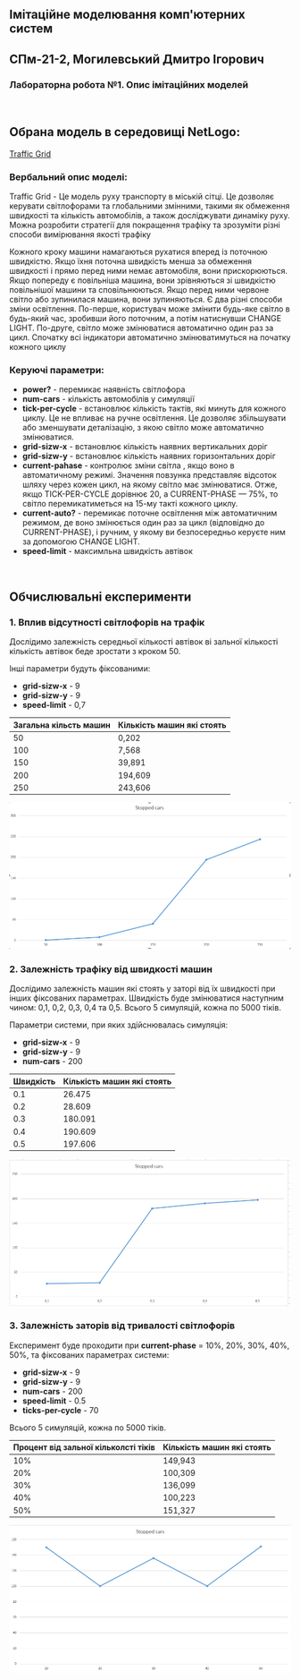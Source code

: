 ## Імітаційне моделювання комп'ютерних систем
## СПм-21-2, Могилевський Дмитро Ігорович
### Лабораторна робота №1. Опис імітаційних моделей
<br>

## Обрана модель в середовищі NetLogo:
[Traffic Grid](http://www.netlogoweb.org/launch#http://www.netlogoweb.org/assets/modelslib/Sample%20Models/Social%20Science/Traffic%20Grid.nlogo)
<br>

### Вербальний опис моделі:
Traffic Grid - Це модель руху транспорту в міській сітці. Це дозволяє керувати світлофорами та глобальними змінними, такими як обмеження швидкості та кількість автомобілів, а також досліджувати динаміку руху.
Можна розробити стратегії для покращення трафіку та зрозуміти різні способи вимірювання якості трафіку

Кожного кроку машини намагаються рухатися вперед із поточною швидкістю. Якщо їхня поточна швидкість менша за обмеження швидкості і прямо перед ними немає автомобіля, вони прискорюються. Якщо попереду є повільніша машина, вони зрівняються зі швидкістю повільнішої машини та сповільнюються. Якщо перед ними червоне світло або зупинилася машина, вони зупиняються.
Є два різні способи зміни освітлення. По-перше, користувач може змінити будь-яке світло в будь-який час, зробивши його поточним, а потім натиснувши CHANGE LIGHT. По-друге, світло може змінюватися автоматично один раз за цикл. Спочатку всі індикатори автоматично змінюватимуться на початку кожного циклу

### Керуючі параметри:
- **power?** - перемикає наявність світлофора
- **num-cars** - кількість автомобілів у симуляції 
- **tick-per-cycle** - встановлює кількість тактів, які минуть для кожного циклу. Це не впливає на ручне освітлення. Це дозволяє збільшувати або зменшувати деталізацію, з якою світло може автоматично змінюватися.
- **grid-sizw-x** - встановлює кількість наявних вертикальних доріг
- **grid-sizw-y** - встановлює кількість наявних горизонтальних доріг
- **current-pahase** - контролює зміни світла , якщо воно в автоматичному режимі. Значення повзунка представляє відсоток шляху через кожен цикл, на якому світло має змінюватися. Отже, якщо TICK-PER-CYCLE дорівнює 20, а CURRENT-PHASE — 75%,  то світло перемикатиметься на 15-му такті кожного циклу.
- **current-auto?** - перемикає поточне освітлення між автоматичним режимом, де воно змінюється один раз за цикл (відповідно до CURRENT-PHASE), і ручним, у якому ви безпосередньо керуєте ним за допомогою CHANGE LIGHT.
- **speed-limit** - максимльна швидкість автівок

<br>

## Обчислювальні експерименти

### 1. Вплив відсутності світлофорів на трафік 

Дослідимо залежність середньої кількості автівок ві зальної кількості кількість автівок беде зростати з кроком 50. 

Інші параметри будуть фіксованими: 
- **grid-sizw-x** - 9
- **grid-sizw-y** - 9
- **speed-limit** - 0,7

<table>
<thead>
<tr><th>Загальна кільсть машин</th><th>Кількість машин які стоять</th></tr>
</thead>
<tbody>
<tr><td>50</td><td>0,202</td></tr>
<tr><td>100</td><td>7,568</td></tr>
<tr><td>150</td><td>39,891</td></tr>
<tr><td>200</td><td>194,609</td></tr>
<tr><td>250</td><td>243,606</td></tr>
</tbody>
</table>



![](fig1.png)



### 2. Залежність трафіку від швидкості машин 
Дослідимо залежність машин які стоять у заторі від їх швидкості при інших фіксованих параметрах. Швидкість буде змінюватися наступним чином: 0,1, 0,2, 0,3, 0,4 та 0,5. Всього 5 симуляцій, кожна по 5000 тіків. 

Параметри системи, при яких здійснювалась симуляція:
- **grid-sizw-x** - 9
- **grid-sizw-y** - 9
- **num-cars** - 200

<table>
<thead>
<tr><th>Швидкість</th><th>Кількість машин які стоять</th></tr>
</thead>
<tbody>
<tr><td>0.1</td><td>26.475</td></tr>
<tr><td>0.2</td><td>28.609</td></tr>
<tr><td>0.3</td><td>180.091</td></tr>
<tr><td>0.4</td><td>190.609</td></tr>
<tr><td>0.5</td><td>197.606</td></tr>
</tbody>
</table>

![](fig2.png)



### 3. Залежність заторів від  тривалості світлофорів 

Експеримент буде проходити при **current-phase** = 10%, 20%, 30%, 40%, 50%, та фіксованих параметрах системи:
- **grid-sizw-x** - 9
- **grid-sizw-y** - 9
- **num-cars** - 200
- **speed-limit** - 0.5
- **ticks-per-cycle** - 70

Всього 5 симуляцій, кожна по 5000 тіків. 

<table>
<thead>
<tr><th>Процент від зальної кільколсті тіків</th><th>Кількість машин які стоять</th></tr>
</thead>
<tbody>
<tr><td>10%</td><td>149,943</td></tr>
<tr><td>20%</td><td>100,309</td></tr>
<tr><td>30%</td><td>136,099</td></tr>
<tr><td>40%</td><td>100,223</td></tr>
<tr><td>50%</td><td>151,327</td></tr>
</tbody>
</table>

![](fig3.png)


<br>
